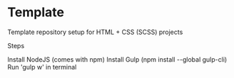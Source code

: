 # Template
Template repository setup for HTML + CSS (SCSS) projects

Steps

Install NodeJS (comes with npm)
Install Gulp (npm install --global gulp-cli)
Run 'gulp w' in terminal